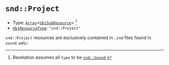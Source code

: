 # `snd::Project`

- Type: [`Array`](../base.md#array-structure)<[`UbiSubResource`](./index.md#ubisubresource-structure)> [^1]
- [`UbiResourceType`](./index.md#ubiresourcetype-string): `"snd::Project"`

`snd::Project` resources are exclusively contained in `.snd` files found in `sound.m4b/`.

[^1]: Revelation assumes all `type` to be [`snd::Sound`](./snd-sound.md).
